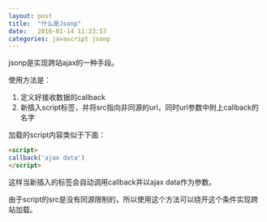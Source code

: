 ```yaml
---
layout: post
title:  "什么是Jsonp"
date:   2016-01-14 11:23:57
categories: javascript jsonp
---
```


jsonp是实现跨站ajax的一种手段。

使用方法是：

1. 定义好接收数据的callback
2. 新插入script标签，并将src指向非同源的url，同时url参数中附上callback的名字

加载的script内容类似于下面：

```html
<script>
callback('ajax data')
</script>
```

这样当新插入的标签会自动调用callback并以ajax data作为参数。

由于script的src是没有同源限制的，所以使用这个方法可以绕开这个条件实现跨站加载。
